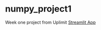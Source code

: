 # numpy_project1

Week one project from Uplimit [ Streamlit App](https://numpyproject1-iqjb35sxappfhuygaf8hd9q.streamlit.app/)
